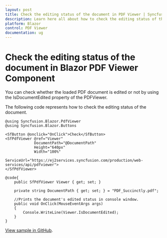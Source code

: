 ```yaml
---
layout: post
title: Check the editing status of the document in PDF Viewer | Syncfusion
description: Learn here all about how to check the editing status of the document in Syncfusion Blazor PDF Viewer component.
platform: Blazor
control: PDF Viewer
documentation: ug
---
```


# Check the editing status of the document in Blazor PDF Viewer Component

You can check whether the loaded PDF document is edited or not by using the IsDocumentEdited property of the PDFViewer.

The following code represents how to check the editing status of the document.

```cshtml
@using Syncfusion.Blazor.PdfViewer
@using Syncfusion.Blazor.Buttons

<SfButton @onclick="OnClick">Check</SfButton>
<SfPdfViewer @ref="Viewer" 
             DocumentPath="@DocumentPath" 
             Height="640px" 
             Width="100%" 
             ServiceUrl="https://ej2services.syncfusion.com/production/web-services/api/pdfviewer">
</SfPdfViewer>

@code{
    public SfPdfViewer Viewer { get; set; }

    private string DocumentPath { get; set; } = "PDF_Succinctly.pdf";

    //Prints the document's edited status in console window.
    public void OnClick(MouseEventArgs args)
    {
        Console.WriteLine(Viewer.IsDocumentEdited);
    }
}
```

[View sample in GitHub](https://github.com/SyncfusionExamples/blazor-pdf-viewer-examples/tree/master/Document%20Editing%20Status/Document%20Editing%20Status).